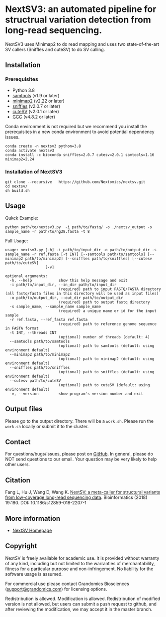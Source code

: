 # NextSV3: an automated pipeline for structrual variation detection from long-read sequencing. 

NextSV3 uses Minimap2 to do read mapping and uses two state-of-the-art SV callers (Sniffles and cuteSV) to do SV calling.

## Installation

### Prerequisites

- Python 3.8
- [samtools](https://github.com/samtools/samtools) (v1.9 or later)
- [minimap2](https://github.com/lh3/minimap2) (v2.22 or later)
- [sniffles](https://github.com/fritzsedlazeck/Sniffles) (v2.0.7 or later)
- [cuteSV](https://github.com/tjiangHIT/cuteSV) (v2.0.1 or later)
- [GCC](https://gcc.gnu.org/) (v4.8.2 or later)

Conda environment is not required but we recommend you install the prerequisites in a new conda environment to avoid potential dependency issues. 

```
conda create -n nextsv3 python=3.8
conda activate nextsv3
conda install -c bioconda sniffles=2.0.7 cutesv=2.0.1 samtools=1.16 minimap2=2.24
```

### Installation of NextSV3
```
git clone --recursive   https://github.com/Nextomics/nextsv.git
cd nextsv/
sh build.sh
```

## Usage

Qukck Example: 
```
python path/to/nextsv3.py  -i path/to/fastq/ -o ./nextsv_output -s sample_name -r path/to/hg38.fasta -t 8
```

Full Usage:
```
usage: nextsv3.py [-h] -i path/to/input_dir -o path/to/output_dir -s sample_name -r ref.fasta [-t INT] [--samtools path/to/samtools] [--minimap2 path/to/minimap2] [--sniffles path/to/sniffles] [--cutesv path/to/cuteSV]
                  [-v]

optional arguments:
  -h, --help            show this help message and exit
  -i path/to/input_dir, --in_dir path/to/input_dir
                        (required) path to input FASTQ/FASTA directory (all fastq/fasta files in this directory will be used as input files)
  -o path/to/output_dir, --out_dir path/to/output_dir
                        (required) path to output fastq directory
  -s sample_name, --sample_name sample_name
                        (required) a unique name or id for the input sample
  -r ref.fasta, --ref_fasta ref.fasta
                        (required) path to reference genome sequence in FASTA format
  -t INT, --threads INT
                        (optional) number of threads (default: 4)
  --samtools path/to/samtools
                        (optional) path to samtools (default: using environment default)
  --minimap2 path/to/minimap2
                        (optional) path to minimap2 (default: using environment default)
  --sniffles path/to/sniffles
                        (optional) path to sniffles (default: using environment default)
  --cutesv path/to/cuteSV
                        (optional) path to cuteSV (default: using environment default)
  -v, --version         show program's version number and exit

```

## Output files

Please go to the output directory. There will be a `work.sh`. Please run the `work.sh` locally or submit it to the cluster. 

## Contact

For questions/bugs/issues, please post on [GitHub](https://github.com/Nextomics/nextsv). In general, please do NOT send questions to our email. Your question may be very likely to help other users.

## Citation

Fang L, Hu J, Wang D, Wang K. [NextSV: a meta-caller for structural variants from low-coverage long-read sequencing data](https://doi.org/10.1186/s12859-018-2207-1).  Bioinformatics (2018) 19:180. DOI: 10.1186/s12859-018-2207-1


## More information

* [NextSV Homepage](https://github.com/Nextomics/nextsv)

## Copyright

NextSV is freely available for academic use. It is provided without warranty of any kind, including but not limited to the warranties of merchantability, fitness for a particular purpose and non-infringement. No liability for the software usage is assumed.

For commercial use please contact Grandomics Biosciences (support@grandomics.com) for licensing options. 

Redistribution is allowed. Modification is allowed. Redistribution of modified version is not allowed, but users can submit a push request to github, and after reviewing the modification, we may accept it in the master branch.
